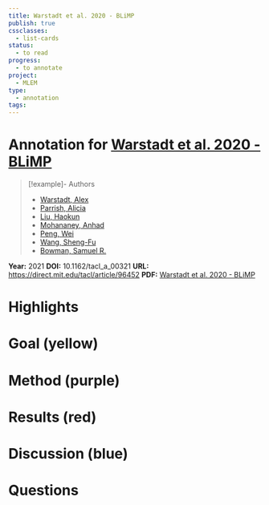 ```yaml
---
title: Warstadt et al. 2020 - BLiMP
publish: true
cssclasses:
  - list-cards
status:
  - to read
progress:
  - to annotate
project:
  - MLEM
type:
  - annotation
tags:
---
```

# Annotation for [Warstadt et al. 2020 - BLiMP](Papers/References/Warstadt%20et%20al.%202020%20-%20BLiMP)

> [!example]- Authors
> - [Warstadt, Alex](Warstadt%2C%20Alex)
> - [Parrish, Alicia](Parrish%2C%20Alicia)
> - [Liu, Haokun](Liu%2C%20Haokun)
> - [Mohananey, Anhad](Mohananey%2C%20Anhad)
> - [Peng, Wei](Peng%2C%20Wei)
> - [Wang, Sheng-Fu](Wang%2C%20Sheng-Fu)
> - [Bowman, Samuel R.](Bowman%2C%20Samuel%20R.)

**Year:** 2021
**DOI:** 10.1162/tacl_a_00321
**URL:** https://direct.mit.edu/tacl/article/96452
**PDF:** [Warstadt et al. 2020 - BLiMP](Papers/PDFs/Warstadt%20et%20al.%202020%20-%20BLiMP%20The%20Benchmark%20of%20Linguistic%20Minimal%20Pairs%20for%20English.pdf)

# Highlights


# Goal (yellow)


# Method (purple)


# Results (red)


# Discussion (blue)


# Questions

